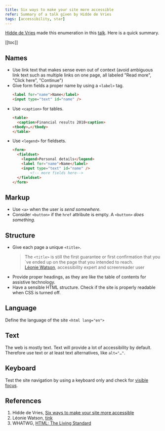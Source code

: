 ```yaml
---
title: Six ways to make your site more accessible
refer: Summary of a talk given by Hidde de Vries
tags: [accessibility, star]
---
```

[Hidde de Vries](https://hiddedevries.nl/en/) made this enumeration in this [talk](https://talks.hiddedevries.nl/KhyueW/six-ways-to-make-your-site-more-accessible). Here is a quick summary.

[[toc]]

## Names
- Use link text that makes sense even out of context (avoid ambiguous link text such as multiple links on one page, all labeled "Read more", "Click here", "Continue")
- Give form fields a proper name by using a `<label>` tag.
	~~~html
	<label for="name">Name</label>
	<input type="text" id="name" />
	~~~
- Use `<caption>` for tables.
	~~~html
	<table>
	  <caption>Financial results 2018<caption>
  <tbody>…</tbody>
	</table>
	~~~
- Use `<legend>` for fieldsets.
	~~~html
	<form>
	  <fieldset>
	    <legend>Personal details</legend>
	    <label for="name">Name</label>
	    <input type="text" id="name" />
			<!-- more fields here-->
	  </fieldset>
	</form>
	~~~

## Markup
- Use `<a>` when the user is *send somewhere.*
- Consider `<button>` if the `href` attribute is empty. A `<button>` *does something.*
## Structure
- Give each page a unique `<title>`. 
	<blockquote>The <code>&lt;title&gt;</code> is still the first guarantee or first confirmation that you´ve ended up on the page that you intended to reach.
	<footer><a href="https://tink.uk">Léonie Watson</a>, accessibility expert and screenreader user</footer>
	</blockquote>
- Provide proper headings, as they are like the table of contents for assistive technology.
- Have a sensible HTML structure. Check if the site is properly readable when CSS is turned off.
## Language
Define the language of the site `<html lang="en">`
## Text
The web is mostly text. Text will provide a lot of accessibility by default. Therefore use text or at least text alternatives, like `alt="…"`.
## Keyboard
Test the site navigation by using a keyboard only and check for [visible focus](/2020-08-27-indicate-focus).

## References
1. Hidde de Vries, [Six ways to make your site more accessible](https://talks.hiddedevries.nl/KhyueW/six-ways-to-make-your-site-more-accessible)
2. Léonie Watson, [tink](https://tink.uk)
3. WHATWG, [HTML: The Living Standard](https://html.spec.whatwg.org/dev/)